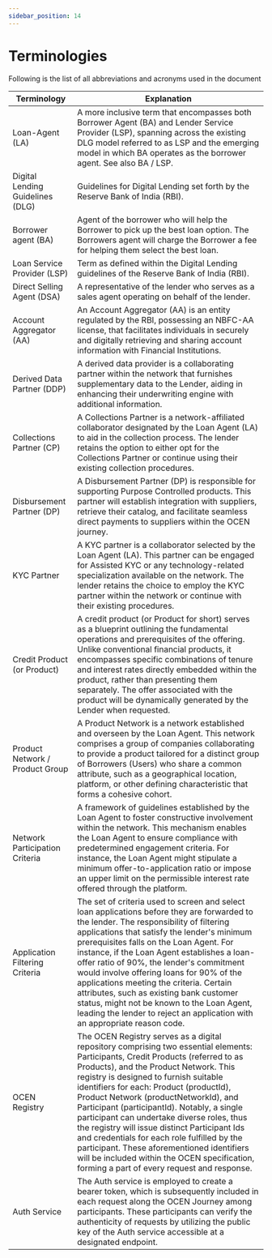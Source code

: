 ```yaml
---
sidebar_position: 14
---
```


# Terminologies

Following is the list of all abbreviations and acronyms used in the document

| Terminology                      | Explanation                                                                                                                                                                                                                                                                                                                                                                                                                                                                                                                                                                                                                                     |
| -------------------------------- | ----------------------------------------------------------------------------------------------------------------------------------------------------------------------------------------------------------------------------------------------------------------------------------------------------------------------------------------------------------------------------------------------------------------------------------------------------------------------------------------------------------------------------------------------------------------------------------------------------------------------------------------------- |
| Loan-Agent (LA)                  | A more inclusive term that encompasses both Borrower Agent (BA) and Lender Service Provider (LSP), spanning across the existing DLG model referred to as LSP and the emerging model in which BA operates as the borrower agent. See also BA / LSP.                                                                                                                                                                                                                                                                                                                                                                                           |
| Digital Lending Guidelines (DLG) | Guidelines for Digital Lending set forth by the Reserve Bank of India (RBI).                                                                                                                                                                                                                                                                                                                                                                                                                                                                                                                                                                    |
| Borrower agent (BA)              | Agent of the borrower who will help the Borrower to pick up the best loan option. The Borrowers agent will charge the Borrower a fee for helping them select the best loan.                                                                                                                                                                                                                                                                                                                                                                                                                                                                     |
| Loan Service Provider (LSP)      | Term as defined within the Digital Lending guidelines of the Reserve Bank of India (RBI).                                                                                                                                                                                                                                                                                                                                                                                                                                                                                                                                                       |
| Direct Selling Agent (DSA)       | A representative of the lender who serves as a sales agent operating on behalf of the lender.                                                                                                                                                                                                                                                                                                                                                                                                                                                                                                                                                   |
| Account Aggregator (AA)          | An Account Aggregator (AA) is an entity regulated by the RBI, possessing an NBFC-AA license, that facilitates individuals in securely and digitally retrieving and sharing account information with Financial Institutions.                                                                                                                                                                                                                                                                                                                                                                                                                     |
| Derived Data Partner (DDP)       | A derived data provider is a collaborating partner within the network that furnishes supplementary data to the Lender, aiding in enhancing their underwriting engine with additional information.                                                                                                                                                                                                                                                                                                                                                                                                                                               |
| Collections Partner (CP)         | A Collections Partner is a network-affiliated collaborator designated by the Loan Agent (LA) to aid in the collection process. The lender retains the option to either opt for the Collections Partner or continue using their existing collection procedures.                                                                                                                                                                                                                                                                                                                                                                                  |
| Disbursement Partner (DP)        | A Disbursement Partner (DP) is responsible for supporting Purpose Controlled products. This partner will establish integration with suppliers, retrieve their catalog, and facilitate seamless direct payments to suppliers within the OCEN journey.                                                                                                                                                                                                                                                                                                                                                                                            |
| KYC Partner                      | A KYC partner is a collaborator selected by the Loan Agent (LA). This partner can be engaged for Assisted KYC or any technology-related specialization available on the network. The lender retains the choice to employ the KYC partner within the network or continue with their existing procedures.                                                                                                                                                                                                                                                                                                                                         |
| Credit Product (or Product)      | A credit product (or Product for short) serves as a blueprint outlining the fundamental operations and prerequisites of the offering. Unlike conventional financial products, it encompasses specific combinations of tenure and interest rates directly embedded within the product, rather than presenting them separately. The offer associated with the product will be dynamically generated by the Lender when requested.                                                                                                                                                                                                                 |
| Product Network / Product Group  | A Product Network is a network established and overseen by the Loan Agent. This network comprises a group of companies collaborating to provide a product tailored for a distinct group of Borrowers (Users) who share a common attribute, such as a geographical location, platform, or other defining characteristic that forms a cohesive cohort.                                                                                                                                                                                                                                                                                            |
| Network Participation Criteria   | A framework of guidelines established by the Loan Agent to foster constructive involvement within the network. This mechanism enables the Loan Agent to ensure compliance with predetermined engagement criteria. For instance, the Loan Agent might stipulate a minimum offer-to-application ratio or impose an upper limit on the permissible interest rate offered through the platform.                                                                                                                                                                                                                                                     |
| Application Filtering Criteria   | The set of criteria used to screen and select loan applications before they are forwarded to the lender. The responsibility of filtering applications that satisfy the lender's minimum prerequisites falls on the Loan Agent. For instance, if the Loan Agent establishes a loan-offer ratio of 90%, the lender's commitment would involve offering loans for 90% of the applications meeting the criteria. Certain attributes, such as existing bank customer status, might not be known to the Loan Agent, leading the lender to reject an application with an appropriate reason code.                                                      |
| OCEN Registry                    | The OCEN Registry serves as a digital repository comprising two essential elements: Participants, Credit Products (referred to as Products), and the Product Network. This registry is designed to furnish suitable identifiers for each: Product (productId), Product Network (productNetworkId), and Participant (participantId). Notably, a single participant can undertake diverse roles, thus the registry will issue distinct Participant Ids and credentials for each role fulfilled by the participant. These aforementioned identifiers will be included within the OCEN specification, forming a part of every request and response. |
| Auth Service                     | The Auth service is employed to create a bearer token, which is subsequently included in each request along the OCEN Journey among participants. These participants can verify the authenticity of requests by utilizing the public key of the Auth service accessible at a designated endpoint.                                                                                                                                                                                                                                                                                                                                                |